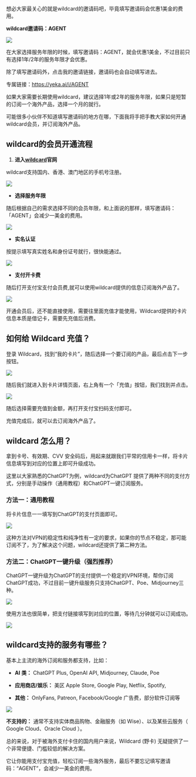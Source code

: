 想必大家最关心的就是wildcard的邀请码吧，毕竟填写邀请码会优惠1美金的费用。

**wildcard邀请码：AGENT**

![](https://workstation.sg.larksuite.com/space/api/box/stream/download/asynccode/?code=MzAwZTU5MDAwYjIwNDMwNTg3ODU1ODY4NzAwMDdjNDlfb3hkaUR3ZXZRbUppNG1yaXVHRmtSSU5rbWFuOE51NlVfVG9rZW46SFI3aGJNMTRNb1prMm54dzZRVmxwSnQ3Z2diXzE3NDU3NDU1NjE6MTc0NTc0OTE2MV9WNA)


在大家选择服务年限的时候，填写邀请码：AGENT，就会优惠1美金，不过目前只有选择1年/2年的服务年限才会优惠。



除了填写邀请码外，点击我的邀请链接，邀请码也会自动填写进去。

专属链接：https://yeka.ai/i/AGENT



如果大家需要长期使用wildcard，建议选择1年或2年的服务年限，如果只是短暂的订阅一个海外产品，选择一个月的就行。

可能很多小伙伴不知道填写邀请码的地方在哪，下面我将手把手教大家如何开通wildcard会员，并订阅海外产品。



wildcard的会员开通流程
---------------

1. **进入[wildcard](https://yeka.ai/i/AGENT)官网**

wildcard支持国内、香港、澳门地区的手机号注册。

![](https://workstation.sg.larksuite.com/space/api/box/stream/download/asynccode/?code=NzcyZjVlOTNjZDdjOWY4ZDJhZDdkZTkzNDAwNjIyY2NfRDF4YUxtTXFYUEU4aWJjWDB0dzBoVlVNTUVSTFdUZTNfVG9rZW46TUhaS2Joa2tKbzRPeWR4UG04d2xLcXQyZ1JlXzE3NDU3NDU1NjE6MTc0NTc0OTE2MV9WNA)



* **选择服务年限**

随后根据自己的需求选择不同的会员年限，和上面说的那样，填写邀请码：「AGENT」会减少一美金的费用。

![](https://workstation.sg.larksuite.com/space/api/box/stream/download/asynccode/?code=MjNjNDUyNjI4YmI3MDhkN2U5NzcxNmMyZjJlNWVmNWNfVGQ3R1gxSlBvWWdTelFiODBrY2t1YmpuSFRFNE9RUDdfVG9rZW46TUM0VmI5dVBvbzRNOGJ4dDZmemx5eXIyZ1FmXzE3NDU3NDU1NjE6MTc0NTc0OTE2MV9WNA)



* **实名认证**

按提示填写真实姓名和身份证号就行，很快能通过。

![](https://workstation.sg.larksuite.com/space/api/box/stream/download/asynccode/?code=NGM4OTMyYTFjNWZkNDk1MGY5Y2ViMGYwZDk3MGU2N2JfWjNSSzk1Mk5OM09GNldncEtTc1Z0eVB4MVNKamU5bnJfVG9rZW46QVk0eGJBMjRYb0RIYUh4NXoyeGxkSThOZ1NoXzE3NDU3NDU1NjE6MTc0NTc0OTE2MV9WNA)

* **支付开卡费**

随后打开支付宝支付会员费,就可以使用wildcard提供的信息订阅海外产品了。

![](https://workstation.sg.larksuite.com/space/api/box/stream/download/asynccode/?code=ODEwNGI0NWY5MTdjMDkxN2IwNTNjYTA4ODU4ZjA4NTNfT0ZTa2tnSktSaWF5cGx6UEJYcmZhQVpncDh0cnN2dWNfVG9rZW46RjhYYWJyMk0zb2ozclV4VUgxbWxRYmdGZzNmXzE3NDU3NDU1NjE6MTc0NTc0OTE2MV9WNA)



开通会员后，还不能直接使用，需要往里面充值才能使用，Wildcard提供的卡片信息本质是借记卡，需要先充值后消费。

## **如何给 Wildcard 充值？**

登录 Wildcard，找到“我的卡片”，随后选择一个要订阅的产品，最后点击下一步按钮。

![](https://workstation.sg.larksuite.com/space/api/box/stream/download/asynccode/?code=YWJkY2QyMTA4NGJhOWNkMzk2MjcxYjQ5YmI0MDY3YzFfUkNjNzkxaW9QRm1aOWZPMTN1VWhDYWR5b1ZKMEwwODlfVG9rZW46QnBybmJ2SnJub1lOM2V4dGU1a2x6MzVoZ1BjXzE3NDU3NDU1NjE6MTc0NTc0OTE2MV9WNA)



随后我们就进入到卡片详情页面，右上角有一个「充值」按钮，我们找到并点击。

![](https://workstation.sg.larksuite.com/space/api/box/stream/download/asynccode/?code=MmE1ODZiN2I5NThlZTkzOGJiYTM2N2E4N2U0NmQ2ZDRfY2pRd0pIY2o2MVpUQmdidUsyeGY2N0tjdGhRVDM2elVfVG9rZW46U0ZXNmJXUUlUbzlkTm54VGNaVGw5bmFYZ21lXzE3NDU3NDU1NjE6MTc0NTc0OTE2MV9WNA)

随后选择需要充值到金额，再打开支付宝扫码支付即可。



充值完成后，就可以去订阅海外产品了。

## **wildcard 怎么用？**

拿到卡号、有效期、CVV 安全码后，用起来就跟我们平常的信用卡一样，将卡片信息填写到对应的位置上即可升级成功。



这里以大家熟悉的ChatGPT为例，wildcard为ChatGPT 提供了两种不同的支付方式，分别是手动操作（通用教程）和ChatGPT一键订阅服务。

### &#xA;&#xA;方法一：通用教程

将卡片信息一一填写到ChatGPT的支付页面即可。

![](https://workstation.sg.larksuite.com/space/api/box/stream/download/asynccode/?code=NDY3NjdmOWY5MmExZWU1YTU2ZWRkMGMzZWMwNDlmMzJfd0tRMnlMcEY3UzlKaFpEUW1zVmw5a0VqaUNtWUo0dDVfVG9rZW46U3VoZGIwNFlFb0xYNVh4R0RHMWxreDh4Z0VlXzE3NDU3NDU1NjE6MTc0NTc0OTE2MV9WNA)

这种方法对VPN的稳定性和纯净性有一定的要求，如果你的节点不稳定，那可能订阅不了，为了解决这个问题，wildcard还提供了第二种方法。


### &#xA;方法二：ChatGPT一键升级（强烈推荐）

ChatGPT一键升级为ChatGPT的支付提供一个稳定的VPN环境，帮你订阅ChatGPT成功，不过目前一键升级服务只支持ChatGPT、Poe、Midjourney三种。

![](https://workstation.sg.larksuite.com/space/api/box/stream/download/asynccode/?code=YTg1YjM0NGIzMTkyMGEwMTNhOTZlYWM0Nzk5YjlmZjlfZzVKSFQzVms4cHAxeG80UXNnRXVoT3hYelFDVFFYS1pfVG9rZW46SGtRb2JOeU9wb1hSaEd4ZVljTmxEcGRqZ2hkXzE3NDU3NDU1NjE6MTc0NTc0OTE2MV9WNA)



使用方法也很简单，把支付链接填写到对应的位置，等待几分钟就可以订阅成功。



![](https://workstation.sg.larksuite.com/space/api/box/stream/download/asynccode/?code=ODcwMTQwMDhkZThlYzFkNjIzMTEwODE1YTQwN2RkNjJfSTN2TU5DM1AxcEdiUG91VHhpTE1RcmdmSURTZ1VOdmNfVG9rZW46QkxLMmJFYVh5b2NGVGR4YW43bGxWSE9HZzNlXzE3NDU3NDU1NjE6MTc0NTc0OTE2MV9WNA)



## **wildcard支持的服务有哪些？**

基本上主流的海外订阅和服务都支持，比如：

* **AI 类：** ChatGPT Plus, OpenAI API, Midjourney, Claude, Poe

* **应用商店/娱乐：** 美区 Apple Store, Google Play, Netflix, Spotify,

* **其他：** OnlyFans, Patreon, Facebook/Google 广告费，部分软件订阅等

![](https://workstation.sg.larksuite.com/space/api/box/stream/download/asynccode/?code=ZTAzOTVkOWZjNDczNTA1NDRmOGFlODYyMzQ0NmMzYzdfeXpTdFpnRmoyRUJLWXlvVUhHeVFkWFR6amtMUWE0V1FfVG9rZW46T3g2QmJKb1Nwb0k0Zmd4RVZpcmxNamVjZzViXzE3NDU3NDU1NjE6MTc0NTc0OTE2MV9WNA)



**不支持的：** 通常不支持实体商品购物、金融服务（如 Wise）、以及某些云服务（ Google Cloud、Oracle Cloud ）。





总的来说，对于被海外支付卡住的国内用户来说，Wildcard (野卡) 无疑提供了一个非常便捷、门槛较低的解决方案。



它让你能用支付宝充值，轻松订阅一些海外服务，最后不要忘记填写邀请码：“AGENT”，会减少一美金的费用。
